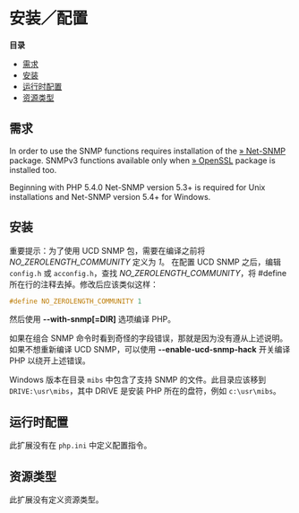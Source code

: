 安装／配置
==========

**目录**

-   [需求](/snmp/setup.html#需求)
-   [安装](/snmp/setup.html#安装)
-   [运行时配置](/snmp/setup.html#运行时配置)
-   [资源类型](/snmp/setup.html#资源类型)

需求
----

In order to use the SNMP functions requires installation of the
<a href="http://www.net-snmp.org/" class="link external">» Net-SNMP</a>
package. SNMPv3 functions available only when
<a href="http://www.openssl.org/" class="link external">» OpenSSL</a>
package is installed too.

Beginning with PHP 5.4.0 Net-SNMP version 5.3+ is required for Unix
installations and Net-SNMP version 5.4+ for Windows.

安装
----

重要提示：为了使用 UCD SNMP 包，需要在编译之前将
*NO\_ZEROLENGTH\_COMMUNITY* 定义为 *1*。 在配置 UCD SNMP 之后，编辑
`config.h` 或 `acconfig.h`，查找 *NO\_ZEROLENGTH\_COMMUNITY*，将
\#define 所在行的注释去掉。修改后应该类似这样：

``` c
#define NO_ZEROLENGTH_COMMUNITY 1
```

然后使用 **--with-snmp\[=DIR\]** 选项编译 PHP。

如果在组合 SNMP
命令时看到奇怪的字段错误，那就是因为没有遵从上述说明。如果不想重新编译
UCD SNMP，可以使用 **--enable-ucd-snmp-hack** 开关编译 PHP
以绕开上述错误。

Windows 版本在目录 `mibs` 中包含了支持 SNMP 的文件。此目录应该移到
`DRIVE:\usr\mibs`，其中 DRIVE 是安装 PHP 所在的盘符，例如
`c:\usr\mibs`。

运行时配置
----------

此扩展没有在 `php.ini` 中定义配置指令。

资源类型
--------

此扩展没有定义资源类型。

